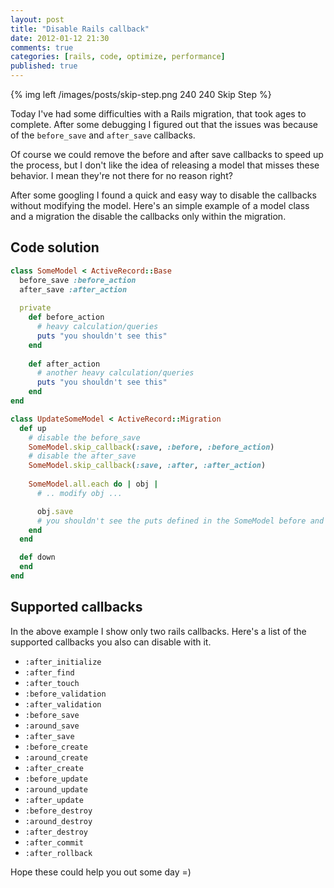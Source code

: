 ```yaml
---
layout: post
title: "Disable Rails callback"
date: 2012-01-12 21:30
comments: true
categories: [rails, code, optimize, performance]
published: true
---
```


{% img left /images/posts/skip-step.png 240 240 Skip Step %}

Today I've had some difficulties with a Rails migration, that took ages to complete. After some debugging I figured out that the issues was because of the `before_save` and `after_save` callbacks.

Of course we could remove the before and after save callbacks to speed up the process, but I don't like the idea of releasing a model that misses these behavior. I mean they're not there for no reason right?

After some googling I found a quick and easy way to disable the callbacks without modifying the model. Here's an simple example of a model class and a migration the disable the callbacks only within the migration.

## Code solution

``` ruby app/models/some_model.rb
class SomeModel < ActiveRecord::Base
  before_save :before_action
  after_save :after_action
  
  private
    def before_action
      # heavy calculation/queries
      puts "you shouldn't see this"
    end
  
    def after_action
      # another heavy calculation/queries
      puts "you shouldn't see this"
    end
end
```

``` ruby db/migrations/20120112092136_update_some_model.rb
class UpdateSomeModel < ActiveRecord::Migration
  def up
    # disable the before_save
    SomeModel.skip_callback(:save, :before, :before_action)
    # disable the after_save
    SomeModel.skip_callback(:save, :after, :after_action)
    
    SomeModel.all.each do | obj |
      # .. modify obj ...

      obj.save
      # you shouldn't see the puts defined in the SomeModel before and after actions
    end
  end

  def down
  end
end
```

## Supported callbacks

In the above example I show only two rails callbacks. Here's a list of the supported callbacks you also can disable with it.

  - `:after_initialize`
  - `:after_find`
  - `:after_touch`
  - `:before_validation`
  - `:after_validation`
  - `:before_save`
  - `:around_save`
  - `:after_save`
  - `:before_create`
  - `:around_create`
  - `:after_create`
  - `:before_update`
  - `:around_update`
  - `:after_update`
  - `:before_destroy`
  - `:around_destroy`
  - `:after_destroy`
  - `:after_commit`
  - `:after_rollback`

Hope these could help you out some day =)